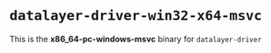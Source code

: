 # `datalayer-driver-win32-x64-msvc`

This is the **x86_64-pc-windows-msvc** binary for `datalayer-driver`
